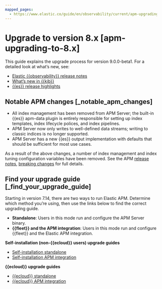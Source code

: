 ```yaml
---
mapped_pages:
  - https://www.elastic.co/guide/en/observability/current/apm-upgrading-to-8.x.html
---
```


# Upgrade to version 8.x [apm-upgrading-to-8.x]

This guide explains the upgrade process for version 9.0.0-beta1. For a detailed look at what’s new, see:

* [Elastic {{observability}} release notes](https://www.elastic.co/guide/en/observability/current/whats-new.html)
* [What’s new in {{kib}}](https://www.elastic.co/guide/en/kibana/current/whats-new.html)
* [{{es}} release highlights](https://www.elastic.co/guide/en/elasticsearch/reference/current/release-highlights.html)


## Notable APM changes [_notable_apm_changes]

* All index management has been removed from APM Server; the built-in {{es}} apm-data plugin is entirely responsible for setting up index templates, index lifecycle polices, and index pipelines.
* APM Server now only writes to well-defined data streams; writing to classic indices is no longer supported.
* APM Server has a new {{es}} output implementation with defaults that should be sufficient for most use cases.

As a result of the above changes, a number of index management and index tuning configuration variables have been removed. See the APM [release notes](/release-notes/elastic-apm/release-notes.md), [breaking changes](https://www.elastic.co/guide/en/observability/current/apm-breaking.html) for full details.


## Find your upgrade guide [_find_your_upgrade_guide]

Starting in version 7.14, there are two ways to run Elastic APM. Determine which method you’re using, then use the links below to find the correct upgrading guide.

* **Standalone**: Users in this mode run and configure the APM Server binary.
* **{{fleet}} and the APM integration**: Users in this mode run and configure {{fleet}} and the Elastic APM integration.

**Self-installation (non-{{ecloud}} users) upgrade guides**

* [Self-installation standalone](upgrade-self-installation-of-apm-server-standalone-to-8x.md)
* [Self-installation APM integration](upgrade-self-installation-of-apm-integration-to-8x.md)

**{{ecloud}} upgrade guides**

* [{{ecloud}} standalone](upgrade-elastic-cloud-apm-server-standalone-to-8.md)
* [{{ecloud}} APM integration](upgrade-elastic-cloud-with-apm-integration-to-80.md)

